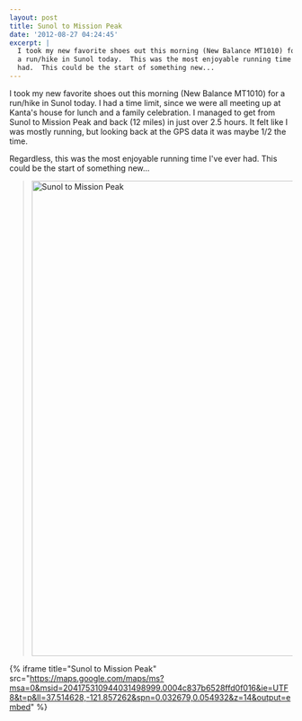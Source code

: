 ```yaml
---
layout: post
title: Sunol to Mission Peak
date: '2012-08-27 04:24:45'
excerpt: |
  I took my new favorite shoes out this morning (New Balance MT1010) for
  a run/hike in Sunol today.  This was the most enjoyable running time I've ever
  had.  This could be the start of something new...
---
```


I took my new favorite shoes out this morning (New Balance MT1010) for a run/hike in Sunol today. I had a time limit, since we were all meeting up at Kanta's house for lunch and a family celebration. I managed to get from Sunol to Mission Peak and back (12 miles) in just over 2.5 hours. It felt like I was mostly running, but looking back at the GPS data it was maybe 1/2 the time.

Regardless, this was the most enjoyable running time I've ever had. This could be the start of something new...

> <a href="http://www.flickr.com/photos/thenobot/7869908498/" title="Sunol to Mission Peak by thenobot, on Flickr"><img src="https://farm9.staticflickr.com/8308/7869908498_888f11cfb3_o.png" width="581" height="846" alt="Sunol to Mission Peak"></a>

{% iframe title="Sunol to Mission Peak" src="https://maps.google.com/maps/ms?msa=0&msid=204175310944031498999.0004c837b6528ffd0f016&ie=UTF8&t=p&ll=37.514628,-121.857262&spn=0.032679,0.054932&z=14&output=embed" %}

</div>
